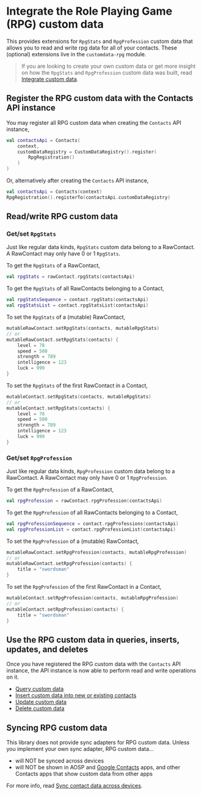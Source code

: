 # Integrate the Role Playing Game (RPG) custom data

This provides extensions for `RpgStats` and `RpgProfession` custom data that allows you to read and 
write rpg data for all of your contacts. These (optional) extensions live in the 
`customdata-rpg` module.

> If you are looking to create your own custom data or get more insight on how the `RpgStats` and 
> `RpgProfession` custom data was built, read [Integrate custom data](./../customdata/integrate-custom-data.md).

## Register the RPG custom data with the Contacts API instance

You may register all RPG custom data when creating the `Contacts` API instance,

```kotlin
val contactsApi = Contacts(
    context,
    customDataRegistry = CustomDataRegistry().register(
        RpgRegistration()
    )
)
```

Or, alternatively after creating the `Contacts` API instance,

```kotlin
val contactsApi = Contacts(context)
RpgRegistration().registerTo(contactsApi.customDataRegistry)
```

## Read/write RPG custom data 

### Get/set `RpgStats`

Just like regular data kinds, `RpgStats` custom data belong to a RawContact. A RawContact may only
have 0 or 1 `RpgStats`.

To get the `RpgStats` of a RawContact,

```kotlin
val rpgStats = rawContact.rpgStats(contactsApi)
```

To get the `RpgStats` of all RawContacts belonging to a Contact,

```kotlin
val rpgStatsSequence = contact.rpgStats(contactsApi)
val rpgStatsList = contact.rpgStatsList(contactsApi)
```

To set the `RpgStats` of a (mutable) RawContact,

```kotlin
mutableRawContact.setRpgStats(contacts, mutableRpgStats)
// or
mutableRawContact.setRpgStats(contacts) {
    level = 78
    speed = 500
    strength = 789
    intelligence = 123
    luck = 999
}
```

To set the `RpgStats` of the first RawContact in a Contact,

```kotlin
mutableContact.setRpgStats(contacts, mutableRpgStats)
// or
mutableContact.setRpgStats(contacts) {
    level = 78
    speed = 500
    strength = 789
    intelligence = 123
    luck = 999
}
```

### Get/set `RpgProfession`

Just like regular data kinds, `RpgProfession` custom data belong to a RawContact. A RawContact may 
only have 0 or 1 `RpgProfession`.

To get the `RpgProfession` of a RawContact,

```kotlin
val rpgProfession = rawContact.rpgProfession(contactsApi)
```

To get the `RpgProfession` of all RawContacts belonging to a Contact,

```kotlin
val rpgProfessionSequence = contact.rpgProfessions(contactsApi)
val rpgProfessionList = contact.rpgProfessionList(contactsApi)
```

To set the `RpgProfession` of a (mutable) RawContact,

```kotlin
mutableRawContact.setRpgProfession(contacts, mutableRpgProfession)
// or
mutableRawContact.setRpgProfession(contacts) {
    title = "swordsman"
}
```

To set the `RpgProfession` of the first RawContact in a Contact,

```kotlin
mutableContact.setRpgProfession(contacts, mutableRpgProfession)
// or
mutableContact.setRpgProfession(contacts) {
    title = "swordsman"
}
```

## Use the RPG custom data in queries, inserts, updates, and deletes

Once you have registered the RPG custom data with the `Contacts` API instance, the API instance is 
now able to perform read and write operations on it.

- [Query custom data](./../customdata/query-custom-data.md)
- [Insert custom data into new or existing contacts](./../customdata/insert-custom-data.md)
- [Update custom data](./../customdata/update-custom-data.md)
- [Delete custom data](./../customdata/delete-custom-data.md)

## Syncing RPG custom data

This library does not provide sync adapters for RPG custom data. Unless you implement your own sync 
adapter, RPG custom data...

- will NOT be synced across devices
- will NOT be shown in AOSP and [Google Contacts][google-contacts] apps, and other Contacts apps
  that show custom data from other apps

For more info, read [Sync contact data across devices](./../entities/sync-contact-data.md).

[google-contacts]: https://play.google.com/store/apps/details?id=com.google.android.contacts